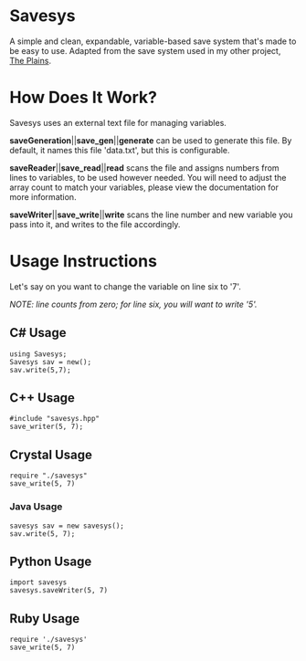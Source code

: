 # Savesys
A simple and clean, expandable, variable-based save system that's made to be easy to use.
Adapted from the save system used in my other project, [The Plains](https://github.com/draumaz/plains).

# How Does It Work?
Savesys uses an external text file for managing variables. 

**saveGeneration**||**save_gen**||**generate** can be used to generate this file. By default, it names this file 'data.txt', but this is configurable.

**saveReader**||**save_read**||**read** scans the file and assigns numbers from lines to variables, to be used however needed. You will need to adjust the array count to match your variables, please view the documentation for more information.

**saveWriter**||**save_write**||**write** scans the line number and new variable you pass into it, and writes to the file accordingly.

# Usage Instructions

Let's say on you want to change the variable on line six to '7'.

*NOTE: line counts from zero; for line six, you will want to write '5'.*

## C# Usage
```
using Savesys;
Savesys sav = new();
sav.write(5,7);
```
## C++ Usage
```
#include "savesys.hpp"
save_writer(5, 7);
```
## Crystal Usage
```
require "./savesys"
save_write(5, 7)
```
### Java Usage
```
savesys sav = new savesys();
sav.write(5, 7);
```
## Python Usage
```
import savesys
savesys.saveWriter(5, 7)
```
## Ruby Usage
```
require './savesys'
save_write(5, 7)
```
